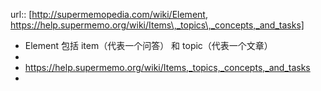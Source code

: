 url:: [http://supermemopedia.com/wiki/Element, https://help.supermemo.org/wiki/Items\,_topics\,_concepts,_and_tasks]

- Element 包括 item（代表一个问答） 和 topic（代表一个文章）
-
- https://help.supermemo.org/wiki/Items,_topics,_concepts,_and_tasks
-